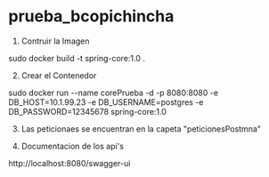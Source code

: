 # prueba_bcopichincha

1) Contruir la Imagen 

sudo docker build -t spring-core:1.0 .

2) Crear el Contenedor

sudo docker run --name corePrueba -d -p 8080:8080 -e DB_HOST=10.1.99.23 -e DB_USERNAME=postgres -e DB_PASSWORD=12345678 spring-core:1.0

3) Las peticionaes se encuentran en la capeta "peticionesPostmna"

4) Documentacion de los api's

http://localhost:8080/swagger-ui
